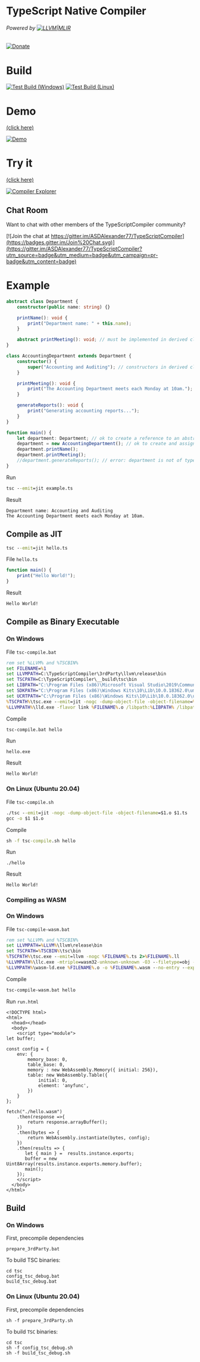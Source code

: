 # TypeScript Native Compiler
###### Powered by [![LLVM|MLIR](https://llvm.org/img/LLVM-Logo-Derivative-1.png)](https://llvm.org/)

[![Donate](https://img.shields.io/badge/Donate-PayPal-green.svg)](https://www.paypal.com/donate/?hosted_button_id=BBJ4SQYLA6D2L)

# Build

[![Test Build (Windows)](https://github.com/ASDAlexander77/TypeScriptCompiler/actions/workflows/cmake-test-release-win.yml/badge.svg)](https://github.com/ASDAlexander77/TypeScriptCompiler/actions/workflows/cmake-test-release-win.yml)
[![Test Build (Linux)](https://github.com/ASDAlexander77/TypeScriptCompiler/actions/workflows/cmake-test-release-linux.yml/badge.svg)](https://github.com/ASDAlexander77/TypeScriptCompiler/actions/workflows/cmake-test-release-linux.yml)

# Demo 
[(click here)](https://github.com/ASDAlexander77/TypeScriptCompiler/releases/)

[![Demo](https://asdalexander77.github.io/img/tsc_emit.gif)](https://github.com/ASDAlexander77/TypeScriptCompiler/releases/)


# Try it 
[(click here)](https://godbolt.org/#z:OYLghAFBqd5QCxAYwPYBMCmBRdBLAF1QCcAaPECAMzwBtMA7AQwFtMQByARg9KtQYEAysib0QXAGx8BBAKoBnTAAUAHpwAMvAFYTStJg1AEAngAdMC5MTxmCpJfWQE8Ayo3QBhVLQCuLBhAAJlIPABk8BkwAOX8AI0xiEAAWUjNUBUJXBm8/AOC0jKyBCKjYlgSk1MdMZ2yhAiZiAlz/QJCauoEGpoJSmPjElIdG5tb8jtG%2ByIGKoeSASgdUX2Jkdg4qXwYuhgBqFiZIiAWAUg0AQVOAdgAhc4u9p72zG0EIU6CggAlMWlpUHsAOokWjoMBgT5BM4AZnulxuABEOEtaJwAKy8QIcLSkVCcAAq5kwIhsdj2ChWa0we0%2BMJ4pAImhRSwA1sF0QA6IIADiCMJ5AE5klxeVwYYLBfpOMkscy8ZxeAoQBpGcylnBYEg8GQKBA0CwzHREtFWBsiRZSbYCHsNJy7a9MEENHsAFIASQJewgAHFPAteJh8EQbOg9PxBCIxOwuKkI/IlGp5bouA4/rUXG4IB5xoFU%2BEZuVKnp0plMzkfG0S0Vy/0i0NU51yz0xpX8o307sW9MyoMko2prm9AopnW%2BxIlgRiJhMHgw9wUdKOJjSNjcfiOGEwgA1ACye3dACU9tu8JgAO6JPYWknWa22%2B2cx3Ot2e71%2Bhbe3CEEi0/mpvZvENY1iD/ekAzVHEWVIBBMCYLAkhOUh2RFTlJUldEYXRWMNCCdF%2BSXWVV3lDclRVSCtA1GAoGoiAkEwVRal8ENyEoJpgAUZRDD%2BIQEFQc9sQZA0jQMcsuKiWheP4tdeGEkCQAIKwAH0NBUpTnSU4BkFIOT6GIAB5ZipIE%2BUGNqC5iA4xVQkY5AGnwbFeHjKNxFjGRBEUFR1Cg0gU30QxjGJKwyXsWg8DiZVICWVA7GyZUOCVKl1mHAgHPEni%2BJMhdGWnDYGXPYgmDMTgeFRDE5R8jdsFs5jfxvK1yTtB1pxfD0vV9f1vXqu87FIPZvxDMCuAgpkoIWNkQBhIJOWuLhrkkdFrg0a56UkZapTRDgiJYEBrnRYjKus5VVVGyjSE1RAUFQYC9NY/VrpEoZFOQNTVI0rS%2BDoAhEmVCA4nlOJIiaEwStk662EEfSGFoEGfKwQ4jHEOGdQzPAADdLFMmrvtB8hBD%2BeUwriQriBMbwsFxqc8B2hclioAwONPC99IsQSnNkFyYzjWRPKTHy/IMIwFKCnrQvCyKkJi8t4qVTty3cBgvDbPNQkVsc5n7Qoy2yIdU1LYoGHV4sOycZtB2V4c5fqUdC3HAdel1kZeiNhslkpVZktTKcZ1Bsrlwq9dCWJBqbSap8WpdNr306iBupCvqBt/OkAKAx7QOTkb1SWWD4KGJDNu2jkDsDhKHHI07oPZKaZrmhalpWqR1qXGEA94UiKOgzaglbhVS4r8bSAx4hMjcZIgA%3D%3D)

[![Compiler Explorer](https://asdalexander77.github.io/img/god_bolt_tsc_native.jpg)](https://godbolt.org/#z:OYLghAFBqd5QCxAYwPYBMCmBRdBLAF1QCcAaPECAMzwBtMA7AQwFtMQByARg9KtQYEAysib0QXAGx8BBAKoBnTAAUAHpwAMvAFYTStJg1AEAngAdMC5MTxmCpJfWQE8Ayo3QBhVLQCuLBhAAJlIPABk8BkwAOX8AI0xiEAAWUjNUBUJXBm8/AOC0jKyBCKjYlgSk1MdMZ2yhAiZiAlz/QJCauoEGpoJSmPjElIdG5tb8jtG%2ByIGKoeSASgdUX2Jkdg4qXwYuhgBqFiZIiAWAUg0AQVOAdgAhc4u9p72zG0EIU6CggAlMWlpUHsAOokWjoMBgT5BM4AZnulxuABEOEtaJwAKy8QIcLSkVCcAAq5kwIhsdj2ChWa0we0%2BMJ4pAImhRSwA1sF0QA6IIADiCMJ5AE5klxeVwYYLBfpOMkscy8ZxeAoQBpGcylnBYEg8GQKBA0CwzHREtFWBsiRZSbYCHsNJy7a9MEENHsAFIASQJewgAHFPAteJh8EQbOg9PxBCIxOwuKkI/IlGp5bouA4/rUXG4IB5xoFU%2BEZuVKnp0plMzkfG0S0Vy/0i0NU51yz0xpX8o307sW9MyoMko2prm9AopnW%2BxIlgRiJhMHgw9wUdKOJjSNjcfiOGEwgA1ACye3dACU9tu8JgAO6JPYWknWa22%2B2cx3Ot2e71%2Bhbe3CEEi0/mpvZvENY1iD/ekAzVHEWVIBBMCYLAkhOUh2RFTlJUldEYXRWMNCCdF%2BSXWVV3lDclRVSCtA1GAoGoiAkEwVRal8ENyEoJpgAUZRDD%2BIQEFQc9sQZA0jQMcsuKiWheP4tdeGEkCQAIKwAH0NBUpTnSU4BkFIOT6GIAB5ZipIE%2BUGNqC5iA4xVQkY5AGnwbFeHjKNxFjGRBEUFR1Cg0gU30QxjGJKwyXsWg8DiZVICWVA7GyZUOCVKl1mHAgHPEni%2BJMhdGWnDYGXPYgmDMTgeFRDE5R8jdsFs5jfxvK1yTtB1pxfD0vV9f1vXqu87FIPZvxDMCuAgpkoIWNkQBhIJOWuLhrkkdFrg0a56UkZapTRDgiJYEBrnRYjKus5VVVGyjSE1RAUFQYC9NY/VrpEoZFOQNTVI0rS%2BDoAhEmVCA4nlOJIiaEwStk662EEfSGFoEGfKwQ4jHEOGdQzPAADdLFMmrvtB8hBD%2BeUwriQriBMbwsFxqc8B2hclioAwONPC99IsQSnNkFyYzjWRPKTHy/IMIwFKCnrQvCyKkJi8t4qVTty3cBgvDbPNQkVsc5n7Qoy2yIdU1LYoGHV4sOycZtB2V4c5fqUdC3HAdel1kZeiNhslkpVZktTKcZ1Bsrlwq9dCWJBqbSap8WpdNr306iBupCvqBt/OkAKAx7QOTkb1SWWD4KGJDNu2jkDsDhKHHI07oPZKaZrmhalpWqR1qXGEA94UiKOgzaglbhVS4r8bSAx4hMjcZIgA%3D%3D)

Chat Room
---------

Want to chat with other members of the TypeScriptCompiler community?

[![Join the chat at https://gitter.im/ASDAlexander77/TypeScriptCompiler](https://badges.gitter.im/Join%20Chat.svg)](https://gitter.im/ASDAlexander77/TypeScriptCompiler?utm_source=badge&utm_medium=badge&utm_campaign=pr-badge&utm_content=badge)

# Example

```TypeScript
abstract class Department {
    constructor(public name: string) {}

    printName(): void {
        print("Department name: " + this.name);
    }

    abstract printMeeting(): void; // must be implemented in derived classes
}

class AccountingDepartment extends Department {
    constructor() {
        super("Accounting and Auditing"); // constructors in derived classes must call super()
    }

    printMeeting(): void {
        print("The Accounting Department meets each Monday at 10am.");
    }

    generateReports(): void {
        print("Generating accounting reports...");
    }
}

function main() {
    let department: Department; // ok to create a reference to an abstract type
    department = new AccountingDepartment(); // ok to create and assign a non-abstract subclass
    department.printName();
    department.printMeeting();
    //department.generateReports(); // error: department is not of type AccountingDepartment, cannot access generateReports
}
```

Run
```cmd
tsc --emit=jit example.ts
```

Result
```
Department name: Accounting and Auditing
The Accounting Department meets each Monday at 10am.
```

## Compile as JIT

```cmd
tsc --emit=jit hello.ts
```
File ``hello.ts``

```TypeScript
function main() {
    print("Hello World!");
}
```
Result
```
Hello World!
```

## Compile as Binary Executable

### On Windows
File ``tsc-compile.bat``
```cmd
rem set %LLVM% and %TSCBIN%
set FILENAME=%1
set LLVMPATH=C:\TypeScriptCompiler\3rdParty\llvm\release\bin
set TSCPATH=C:\TypeScriptCompiler\__build\tsc\bin
set LIBPATH="C:\Program Files (x86)\Microsoft Visual Studio\2019\Community\VC\Tools\MSVC\14.29.30037\lib\x64"
set SDKPATH="C:\Program Files (x86)\Windows Kits\10\Lib\10.0.18362.0\um\x64"
set UCRTPATH="C:\Program Files (x86)\Windows Kits\10\Lib\10.0.18362.0\ucrt\x64"
%TSCPATH%\tsc.exe --emit=jit -nogc -dump-object-file -object-filename=%FILENAME%.o %FILENAME%.ts
%LLVMPATH%\lld.exe -flavor link %FILENAME%.o /libpath:%LIBPATH% /libpath:%SDKPATH% /libpath:%UCRTPATH% /defaultlib:libcmt.lib libvcruntime.lib
```
Compile 
```cmd
tsc-compile.bat hello
```

Run
```
hello.exe
```

Result
```
Hello World!
```

### On Linux (Ubuntu 20.04)
File ``tsc-compile.sh``
```cmd
./tsc --emit=jit -nogc -dump-object-file -object-filename=$1.o $1.ts
gcc -o $1 $1.o
```
Compile 
```cmd
sh -f tsc-compile.sh hello
```

Run
```
./hello
```

Result
```
Hello World!
```

### Compiling as WASM
### On Windows
File ``tsc-compile-wasm.bat``
```cmd
rem set %LLVM% and %TSCBIN%
set LLVMPATH=%LLVM%\llvm\release\bin
set TSCPATH=%TSCBIN%\tsc\bin
%TSCPATH%\tsc.exe --emit=llvm -nogc %FILENAME%.ts 2>%FILENAME%.ll
%LLVMPATH%\llc.exe -mtriple=wasm32-unknown-unknown -O3 --filetype=obj -o=%FILENAME%.o %FILENAME%.ll
%LLVMPATH%\wasm-ld.exe %FILENAME%.o -o %FILENAME%.wasm --no-entry --export-all --allow-undefined
```
Compile 
```cmd
tsc-compile-wasm.bat hello
```

Run ``run.html``
```
<!DOCTYPE html>
<html>
  <head></head>
  <body>
    <script type="module">
let buffer;

const config = {
    env: {
        memory_base: 0,
        table_base: 0,
        memory : new WebAssembly.Memory({ initial: 256}),
        table: new WebAssembly.Table({
            initial: 0,
            element: 'anyfunc',
        })
    }
};

fetch("./hello.wasm")
    .then(response =>{
        return response.arrayBuffer();
    })
    .then(bytes => {
        return WebAssembly.instantiate(bytes, config); 
    })
    .then(results => { 
       let { main } =  results.instance.exports;
       buffer = new Uint8Array(results.instance.exports.memory.buffer);
       main();
    });
    </script>
  </body>
</html>
```

## Build
### On Windows

First, precompile dependencies

```
prepare_3rdParty.bat 
```

To build TSC binaries:

```
cd tsc
config_tsc_debug.bat
build_tsc_debug.bat
```

### On Linux (Ubuntu 20.04)

First, precompile dependencies

```
sh -f prepare_3rdParty.sh
```

To build ``TSC`` binaries:

```
cd tsc
sh -f config_tsc_debug.sh
sh -f build_tsc_debug.sh
```
